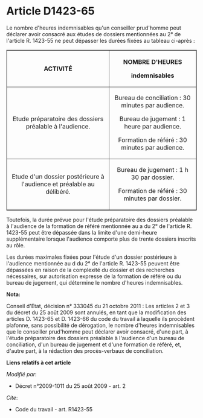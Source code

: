 # Article D1423-65

Le nombre d'heures indemnisables qu'un conseiller prud'homme peut déclarer avoir consacré aux études de dossiers mentionnées
au 2° de l'article R. 1423-55 ne peut dépasser les durées fixées au tableau ci-après : 

<table border="1">
  <tbody>
    <tr>
      <th>

ACTIVITÉ 

</th>
      <th>

NOMBRE D'HEURES 

indemnisables 

</th>
    </tr>
    <tr>
      <td align="center">

Etude préparatoire des dossiers préalable à l'audience. 

</td>
      <td align="center">

Bureau de conciliation : 30 minutes par audience. 

Bureau de jugement : 1 heure par audience. 

Formation de référé : 30 minutes par audience. 

</td>
    </tr>
    <tr>
      <td align="center">

Etude d'un dossier postérieure à l'audience et préalable au délibéré. 

</td>
      <td align="center">

Bureau de jugement : 1 h 30 par dossier. 

Formation de référé : 30 minutes par dossier. 

</td>
    </tr>
  </tbody>
</table>

Toutefois, la durée prévue pour l'étude préparatoire des dossiers préalable à l'audience de la formation de référé mentionnée
au a du 2° de l'article R. 1423-55 peut être dépassée dans la limite d'une demi-heure supplémentaire lorsque l'audience
comporte plus de trente dossiers inscrits au rôle. 

Les durées maximales fixées pour l'étude d'un dossier postérieure à l'audience mentionnée au d du 2° de l'article R. 1423-55
peuvent être dépassées en raison de la complexité du dossier et des recherches nécessaires, sur autorisation expresse de la
formation de référé ou du bureau de jugement, qui détermine le nombre d'heures indemnisables.

**Nota:**

Conseil d'Etat, décision n° 333045 du 21 octobre 2011 : Les articles 2 et 3 du décret du 25 août 2009 sont annulés, en tant
que la modification des articles D. 1423-65 et D. 1423-66 du code du travail à laquelle ils procèdent plafonne, sans
possibilité de dérogation, le nombre d'heures indemnisables que le conseiller prud'homme peut déclarer avoir consacré, d'une
part, à l'étude préparatoire des dossiers préalable à l'audience d'un bureau de conciliation, d'un bureau de jugement et
d'une formation de référé, et, d'autre part, à la rédaction des procès-verbaux de conciliation.

**Liens relatifs à cet article**

_Modifié par_:

  - Décret n°2009-1011 du 25 août 2009 - art. 2

_Cite_:

  - Code du travail - art. R1423-55
